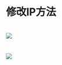 # 修改IP方法
#
#
# <img src="https://github.com/danshui-git/shuoming/blob/master/doc/ip2.png" />
#
# <img src="https://github.com/danshui-git/shuoming/blob/master/doc/ip3.png" />
